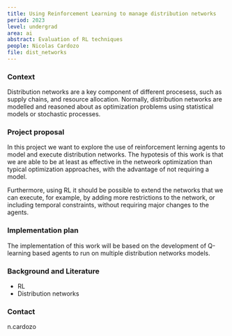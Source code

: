 ```yaml
---
title: Using Reinforcement Learning to manage distribution networks
period: 2023
level: undergrad
area: ai 
abstract: Evaluation of RL techniques   
people: Nicolas Cardozo
file: dist_networks
---
```


### Context

Distribution networks are a key component of different procesess, such as supply chains, and resource allocation. Normally, distribution networks are modelled and reasoned about as optimization problems using statistical models or stochastic processes.  

### Project proposal

In this project we want to explore the use of reinforcement lerning agents to model and execute distribution networks. The hypotesis of this work is that we are able to be at least as effective in the netweork optimization than typical optimization approaches, with the advantage of not requiring a model.

Furthermore, using RL it should be possible to extend the networks that we can execute, for example, by adding more restrictions to the network, or including temporal constraints, without requiring major changes to the agents.

### Implementation plan

The implementation of this work will be based on the development of Q-learning based agents to run on multiple distribution networks models.

### Background and Literature

- RL
- Distribution networks

### Contact

n.cardozo
